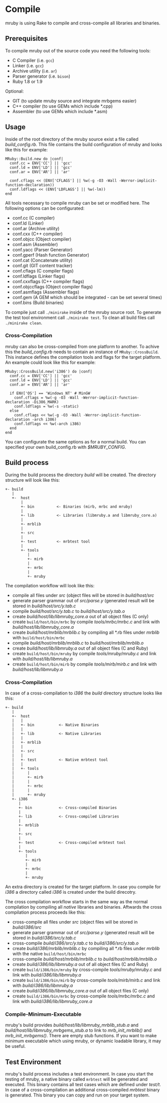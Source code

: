 # Compile

mruby is using Rake to compile and cross-compile all libraries and
binaries.

## Prerequisites

To compile mruby out of the source code you need the following tools:
* C Compiler (i.e. ```gcc```)
* Linker (i.e. ```gcc```)
* Archive utility (i.e. ```ar```)
* Parser generator (i.e. ```bison```)
* Ruby 1.8 or 1.9

Optional:
* GIT (to update mruby source and integrate mrbgems easier)
* C++ compiler (to use GEMs which include *.cpp)
* Assembler (to use GEMs which include *.asm)

## Usage

Inside of the root directory of the mruby source exist a file
called *build_config.rb*. This file contains the build configuration
of mruby and looks like this for example:

```
MRuby::Build.new do |conf|
  conf.cc = ENV['CC'] || 'gcc'
  conf.ld = ENV['LD'] || 'gcc'
  conf.ar = ENV['AR'] || 'ar'

  conf.cflags << (ENV['CFLAGS'] || %w(-g -O3 -Wall -Werror-implicit-function-declaration))
  conf.ldflags << (ENV['LDFLAGS'] || %w(-lm))
end
```

All tools necessary to compile mruby can be set or modified here.
The following options can be configurated:

* conf.cc (C compiler)
* conf.ld (Linker)
* conf.ar (Archive utility)
* conf.cxx (C++ compiler)
* conf.objcc (Object compiler)
* conf.asm (Assembler)
* conf.yacc (Parser Generator)
* conf.gperf (Hash function Generator)
* conf.cat (Concatenate utility)
* conf.git (GIT content tracker)
* conf.cflags (C compiler flags)
* conf.ldflags (Linker flags)
* conf.cxxflags (C++ compiler flags) 
* conf.objccflags (Object compiler flags)
* conf.asmflags (Assembler flags)
* conf.gem (A GEM which should be integrated - can be set several times)
* conf.bins (Build binaries)

To compile just call ```./minirake``` inside of the mruby source root. To
generate the test tool environment call ```./minirake test```. To clean
all build files call ```./minirake clean```.

### Cross-Compilation

mruby can also be cross-compiled from one platform to another. To
achive this the *build_config.rb* needs to contain an instance of
```MRuby::CrossBuild```. This instance defines the compilation
tools and flags for the target platform. An example could look
like this for example:

```
MRuby::CrossBuild.new('i386') do |conf|
  conf.cc = ENV['CC'] || 'gcc'
  conf.ld = ENV['LD'] || 'gcc'
  conf.ar = ENV['AR'] || 'ar'

  if ENV['OS'] == 'Windows_NT' # MinGW
    conf.cflags = %w(-g -O3 -Wall -Werror-implicit-function-declaration -Di386_MARK)
    conf.ldflags = %w(-s -static)
  else
    conf.cflags << %w(-g -O3 -Wall -Werror-implicit-function-declaration -arch i386)
    conf.ldflags << %w(-arch i386)
  end
end
```

You can configurate the same options as for a normal build. You can specified your own build_config.rb with *$MRUBY_CONFIG*.

## Build process

During the build process the directory *build* will be created. The
directory structure will look like this:

```
+- build
   |
   +-  host
       |
       +- bin          <- Binaries (mirb, mrbc and mruby)
       |
       +- lib          <- Libraries (libmruby.a and libmruby_core.a)
       |
       +- mrblib
       |
       +- src
       |
       +- test         <- mrbtest tool
       |
       +- tools
          |
          +- mirb
          |
          +- mrbc
          | 
          +- mruby
```

The compilation workflow will look like this:
* compile all files under *src* (object files will be stored 
in *build/host/src*
* generate parser grammar out of *src/parse.y* (generated
result will be stored in *build/host/src/y.tab.c*
* compile  *build/host/src/y.tab.c* to  *build/host/src/y.tab.o*
* create *build/host/lib/libmruby_core.a* out of all object files (C only)
* create ```build/host/bin/mrbc``` by compile *tools/mrbc/mrbc.c* and
link with *build/host/lib/libmruby_core.a* 
* create *build/host/mrblib/mrblib.c* by compiling all *.rb files
under *mrblib* with ```build/host/bin/mrbc```
* compile *build/host/mrblib/mrblib.c* to *build/host/mrblib/mrblib.o* 
* create *build/host/lib/libmruby.a* out of all object files (C and Ruby)
* create ```build/host/bin/mruby``` by compile *tools/mruby/mruby.c* and
link with *build/host/lib/libmruby.a*
* create ```build/host/bin/mirb``` by compile *tools/mirb/mirb.c* and
link with *build/host/lib/libmruby.a*

### Cross-Compilation

In case of a cross-compilation to *i386* the *build* directory structure looks
like this:

```
+- build
   |
   +-  host
   |   |
   |   +- bin           <- Native Binaries
   |   |
   |   +- lib           <- Native Libraries
   |   |
   |   +- mrblib
   |   |
   |   +- src
   |   |
   |   +- test          <- Native mrbtest tool
   |   |
   |   +- tools
   |      |
   |      +- mirb
   |      |
   |      +- mrbc
   |      | 
   |      +- mruby 
   +- i386
      |
      +- bin            <- Cross-compiled Binaries
      |
      +- lib            <- Cross-compiled Libraries
      |
      +- mrblib
      |
      +- src
      |
      +- test           <- Cross-compiled mrbtest tool
      |
      +- tools
         |
         +- mirb
         |
         +- mrbc
         | 
         +- mruby
```

An extra directory is created for the target platform. In case you
compile for *i386* a directory called *i386* is created under the
build direcotry.

The cross compilation workflow starts in the same way as the normal
compilation by compiling all *native* libraries and binaries.
Aftwards the cross compilation process proceeds like this:
* cross-compile all files under *src* (object files will be stored 
in *build/i386/src*
* generate parser grammar out of *src/parse.y* (generated
result will be stored in *build/i386/src/y.tab.c*
* cross-compile  *build/i386/src/y.tab.c* to  *build/i386/src/y.tab.o*
* create *build/i386/mrblib/mrblib.c* by compiling all *.rb files
under *mrblib* with the native ```build/host/bin/mrbc```
* cross-compile *build/host/mrblib/mrblib.c* to *build/host/mrblib/mrblib.o*
* create *build/i386/lib/libmruby.a* out of all object files (C and Ruby)
* create ```build/i386/bin/mruby``` by cross-compile *tools/mruby/mruby.c* and
link with *build/i386/lib/libmruby.a*
* create ```build/i386/bin/mirb``` by cross-compile *tools/mirb/mirb.c* and
link with *build/i386/lib/libmruby.a*
* create *build/i386/lib/libmruby_core.a* out of all object files (C only)
* create ```build/i386/bin/mrbc``` by cross-compile *tools/mrbc/mrbc.c* and
link with *build/i386/lib/libmruby_core.a* 

### Compile-Minimum-Executable

mruby's build provides *build/host/lib/libmruby_mrblib_stub.a* and *build/host/lib/libmruby_mrbgems_stub.a* to link to *mrb_init_mrblib()* and *mrb_init_mrbgems()*.
There are empty stub functions. If you want to make minimum executable which using mruby, or dynamic loadable library, it may be useful.

## Test Environment

mruby's build process includes a test environment. In case you start the testing
of mruby, a native binary called ```mrbtest``` will be generated and executed.
This binary contains all test cases which are defined under *test/t*. In case
of a cross-compilation an additional cross-compiled *mrbtest* binary is 
generated. This binary you can copy and run on your target system.
